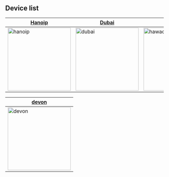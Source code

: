 ## Device list

  


| [Hanoip](hanoip.md)                 | [Dubai](dubai.md)                   | [Hawao](Hawao.md)                           |
| ----------------------------------- | ----------------------------------- | ------------------------------------------- |
| <img src="https://static.toiimg.com/thumb/resizemode-4,msid-82583635,imgsize-500,width-800/82583635.jpg" alt="hanoip" width="200px" height="auto"> | <img src="https://static.toiimg.com/thumb/resizemode-4,msid-87777804,imgsize-500,width-800/87777804.jpg" alt="dubai" width="200px" height="auto"> | <img src="https://m.media-amazon.com/images/I/51f2R5m1fVL.jpg" alt="hawao" width="200px" height="auto">
 

| [devon](devon.md)                   |
| ----------------------------------- |
| <img src="https://static.toiimg.com/thumb/resizemode-4,msid-92077646,imgsize-500,width-800/92077646.jpg" alt="devon" width="200px" height="auto">

